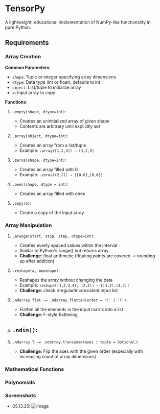 # TensorPy
A lightweight, educational implementation of NumPy-like functionality in pure Python.

## Requirements

### Array Creation

**Common Parameters**:
- `shape`: Tuple or integer specifying array dimensions
- `dtype`: Data type (int or float), defaults to int
- `object`: List/tuple to initialize array
- `a`: Input array to copy

**Functions**:
1. `.empty(shape, dtype=int)`:
   - Creates an uninitialized array of given shape
   - Contents are arbitrary until explicitly set

2. `.array(object, dtype=int)`:
   - Creates an array from a list/tuple
   - Example: `.array([1,2,3]) → [1,2,3]`

3. `.zeros(shape, dtype=int)`:
   - Creates an array filled with 0
   - Example: `.zeros((2,2)) → [[0,0],[0,0]]`

4. `.ones(shape, dtype = int)`: 
    - Creates an array filled with ones

5. `.copy(a)`: 
    - Create a copy of the input array

### Array Manipulation

1. `.arange(start, stop, step, dtype=int)`:
   - Creates evenly spaced values within the interval
   - Similar to Python's range() but returns array
   - **Challenge**: float arithmetic (floating points are covered -> rounding up after addition)

2. `.reshape(a, newshape)`:
   - Reshapes the array without changing the data
   - Example: `reshape([1,2,3,4], (2,2)) → [[1,2],[3,4]]`
   - **Challenge**: check irregular/inconsistent input list

3. `.ndarray.flat ~= .ndarray.flatten(order = 'C' | 'F')`:
   - Flatten all the elements in the input matrix into a list
   - **Challenge**: F-style flattening
     
4. `.ndim()`:
   -
   
5. `.ndarray.T ~= .ndarray.transpose(axes : tuple = Optional)`:
   - **Challenge**: Flip the axes with the given order (especially with increasing count of array dimensions)
   
### Mathematical Functions


### Polynomials

### Screenshots

- 05.13.25:
  ![image](https://github.com/user-attachments/assets/f85c1555-d278-43bb-88b6-7e0b611d91ff)


